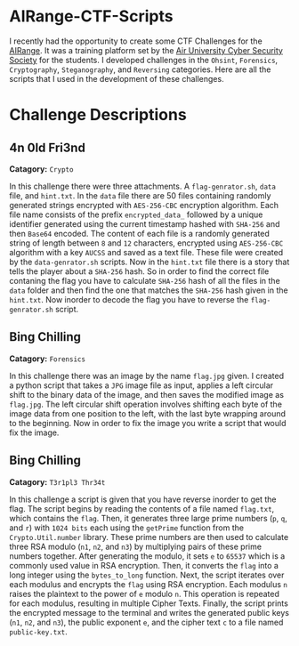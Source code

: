 # AIRange-CTF-Scripts
I recently had the opportunity to create some CTF Challenges for the [AIRange](https://airange.online/). It was a training platform set by the [Air University Cyber Security Society](http://www.aucss.live) for the students. I developed challenges in the `Ohsint`, `Forensics`, `Cryptography`, `Steganography`, and `Reversing` categories. Here are all the scripts that I used in the development of these challenges.

# Challenge Descriptions

## 4n 0ld Fri3nd
**Catagory:** `Crypto`

In this challenge there were three attachments. A `flag-genrator.sh`, `data` file, and `hint.txt`. In the `data` file there are 50 files containing randomly generated strings encrypted with `AES-256-CBC` encryption algorithm. Each file name consists of the prefix `encrypted_data_` followed by a unique identifier generated using the current timestamp hashed with `SHA-256` and then `Base64` encoded. The content of each file is a randomly generated string of length between `8` and `12` characters, encrypted using `AES-256-CBC` algorithm with a key `AUCSS` and saved as a text file. These file were created by the `data-genrator.sh` scripts. Now in the `hint.txt` file there is a story that tells the player about a `SHA-256` hash. So in order to find the correct file contaning the flag you have to calculate `SHA-256` hash of all the files in the `data` folder and then find the one that matches the `SHA-256` hash given in the `hint.txt`. Now inorder to decode the flag you have to reverse the `flag-genrator.sh` script.

## Bing Chilling
**Catagory:** `Forensics`

In this challenge there was an image by the name `flag.jpg` given. I created a python script that takes a `JPG` image file as input, applies a left circular 
shift to the binary data of the image, and then saves the modified image as `flag.jpg`. The 
left circular shift operation involves shifting each byte of the image data from one 
position to the left, with the last byte wrapping around to the beginning. Now in order to fix the image you write a script that would fix the image.

## Bing Chilling
**Catagory:** `T3r1pl3 Thr34t`

In this challenge a script is given that you have reverse inorder to get the flag. The script begins by reading the contents of a file named `flag.txt`, which contains the `flag`. Then, it generates three large prime numbers (`p`, `q`, and `r`) with `1024 bits` each using the `getPrime` function from the `Crypto.Util.number` library. These prime numbers are then used to calculate three RSA modulo (`n1`, `n2`, and `n3`) by multiplying pairs of these prime numbers together. After generating the modulo, it sets `e` to `65537` which is a commonly used value in RSA encryption. Then, it converts the `flag` into a long integer using the `bytes_to_long` function. Next, the script iterates over each modulus and encrypts the `flag` using RSA encryption. Each modulus `n` raises the plaintext to the power of `e` modulo `n`. This operation is repeated for each modulus, resulting in multiple Cipher Texts. Finally, the script prints the encrypted message to the terminal and writes the generated public keys (`n1`, `n2`, and `n3`), the public exponent `e`, and the cipher text `c` to a file named `public-key.txt`.
